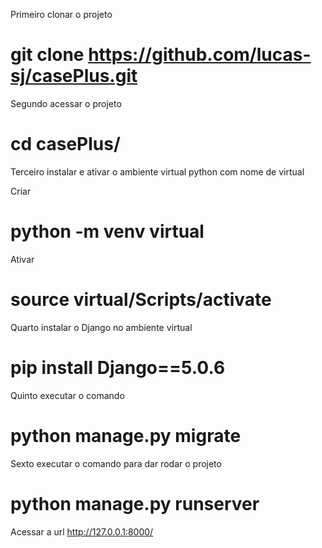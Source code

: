 Primeiro clonar o projeto
# git clone https://github.com/lucas-sj/casePlus.git

Segundo acessar o projeto
# cd casePlus/

Terceiro instalar e ativar o ambiente virtual python com nome de virtual

Criar
# python -m venv virtual
Ativar
# source virtual/Scripts/activate

Quarto instalar o Django no ambiente virtual
# pip install Django==5.0.6

Quinto executar o comando
# python manage.py migrate

Sexto executar o comando para dar rodar o projeto
# python manage.py runserver

Acessar a url http://127.0.0.1:8000/


